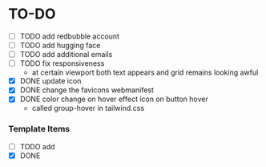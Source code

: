 # TO-DO

-   [ ] TODO add redbubble account
-   [ ] TODO add hugging face
-   [ ] TODO add additional emails
-   [ ] TODO fix responsiveness
    -   at certain viewport both text appears and grid remains looking awful
-   [x] DONE update icon
-   [x] DONE change the favicons webmanifest
-   [x] DONE color change on hover effect icon on button hover
    -   called group-hover in tailwind.css

### Template Items

-   [ ] TODO add
-   [x] DONE

